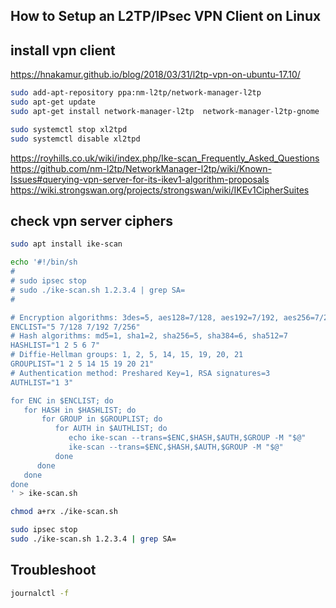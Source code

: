  How to Setup an L2TP/IPsec VPN Client on Linux
--------------------------------------------------

## install vpn client
https://hnakamur.github.io/blog/2018/03/31/l2tp-vpn-on-ubuntu-17.10/


```sh
sudo add-apt-repository ppa:nm-l2tp/network-manager-l2tp
sudo apt-get update
sudo apt-get install network-manager-l2tp  network-manager-l2tp-gnome

sudo systemctl stop xl2tpd
sudo systemctl disable xl2tpd
```

https://royhills.co.uk/wiki/index.php/Ike-scan_Frequently_Asked_Questions
https://github.com/nm-l2tp/NetworkManager-l2tp/wiki/Known-Issues#querying-vpn-server-for-its-ikev1-algorithm-proposals
https://wiki.strongswan.org/projects/strongswan/wiki/IKEv1CipherSuites


## check vpn server ciphers

```sh
sudo apt install ike-scan

echo '#!/bin/sh
#
# sudo ipsec stop
# sudo ./ike-scan.sh 1.2.3.4 | grep SA=
#

# Encryption algorithms: 3des=5, aes128=7/128, aes192=7/192, aes256=7/256
ENCLIST="5 7/128 7/192 7/256"
# Hash algorithms: md5=1, sha1=2, sha256=5, sha384=6, sha512=7
HASHLIST="1 2 5 6 7"
# Diffie-Hellman groups: 1, 2, 5, 14, 15, 19, 20, 21
GROUPLIST="1 2 5 14 15 19 20 21"
# Authentication method: Preshared Key=1, RSA signatures=3
AUTHLIST="1 3"

for ENC in $ENCLIST; do
   for HASH in $HASHLIST; do
       for GROUP in $GROUPLIST; do
          for AUTH in $AUTHLIST; do
             echo ike-scan --trans=$ENC,$HASH,$AUTH,$GROUP -M "$@"
             ike-scan --trans=$ENC,$HASH,$AUTH,$GROUP -M "$@"
          done
      done
   done
done
' > ike-scan.sh

chmod a+rx ./ike-scan.sh

sudo ipsec stop
sudo ./ike-scan.sh 1.2.3.4 | grep SA=
```

## Troubleshoot

```sh
journalctl -f

```
